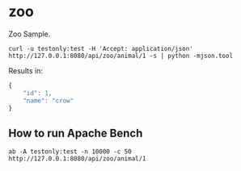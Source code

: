 zoo
===

Zoo Sample.

```
curl -u testonly:test -H 'Accept: application/json' http://127.0.0.1:8080/api/zoo/animal/1 -s | python -mjson.tool
```

Results in:

```js
{
    "id": 1,
    "name": "crow"
}
```

## How to run Apache Bench

```
ab -A testonly:test -n 10000 -c 50 http://127.0.0.1:8080/api/zoo/animal/1
```